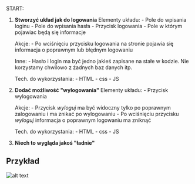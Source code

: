 START:

1. **Stworzyć układ jak do logowania**
      Elementy układu:
        - Pole do wpisania loginu
        - Pole do wpisania hasła
        - Przycisk logowania
        - Pole w którym pojawiac będą się informacje
        
      Akcje:
        - Po wciśnięciu przycisku logowania na stronie pojawia się informacja o poprawnym lub błędnym logowaniu
        
      Inne:
        - Hasło i login ma być jedno jakieś zapisane na stałe w kodzie. Nie korzystamy chwilowo z żadnych baz danych itp.
        
        
      Tech. do wykorzystania:
        - HTML
        - css
        - JS
        
2. **Dodać możliwość "wylogowania"**
      Elementy układu:
        - Przycisk wylogowania
      
      Akcje:
        - Przycisk *wyloguj* ma być widoczny tylko po poprawnym zalogowaniu i ma znikać po wylogowaniu
        - Po wciśnięciu przycisku *wyloguj* informacja o poprawnym logowaniu ma zniknąć
        
      Tech. do wykorzystania:
        - HTML
        - css
        - JS
        
3. **Niech to wygląda jakoś "ładnie"**

## Przykład
![alt text](https://dawidkulpa.pl/imgs/exmpl.png "Logo Title Text 1")
